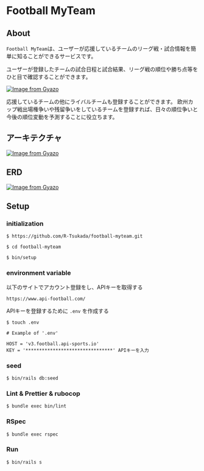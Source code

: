 # Football MyTeam

## About

`Football MyTeam`は、ユーザーが応援しているチームのリーグ戦・試合情報を簡単に知ることができるサービスです。

ユーザーが登録したチームの試合日程と試合結果、リーグ戦の順位や勝ち点等をひと目で確認することができます。

[![Image from Gyazo](https://i.gyazo.com/f34215196b6da01b989d16cf55a177b8.png)](https://gyazo.com/f34215196b6da01b989d16cf55a177b8)

応援しているチームの他にライバルチームも登録することができます。
欧州カップ戦出場権争いや残留争いをしているチームを登録すれば、日々の順位争いと今後の順位変動を予測することに役立ちます。

## アーキテクチャ

[![Image from Gyazo](https://i.gyazo.com/055e0a6c5c7f75040b7bf1f7906f7321.png)](https://gyazo.com/055e0a6c5c7f75040b7bf1f7906f7321)

## ERD
[![Image from Gyazo](https://i.gyazo.com/39194ff110f61d299f82a98f84befbdc.png)](https://gyazo.com/39194ff110f61d299f82a98f84befbdc)

## Setup

### initialization

```
$ https://github.com/R-Tsukada/football-myteam.git
```

```
$ cd football-myteam
```

```
$ bin/setup
```

### environment variable

以下のサイトでアカウント登録をし、APIキーを取得する

```
https://www.api-football.com/
```

APIキーを登録するために `.env` を作成する

```
$ touch .env
```

```
# Example of '.env'

HOST = 'v3.football.api-sports.io'
KEY = '********************************' APIキーを入力

```

### seed

```
$ bin/rails db:seed
```

### Lint & Prettier & rubocop

```
$ bundle exec bin/lint
```

### RSpec

```
$ bundle exec rspec
```

### Run

```
$ bin/rails s
```
